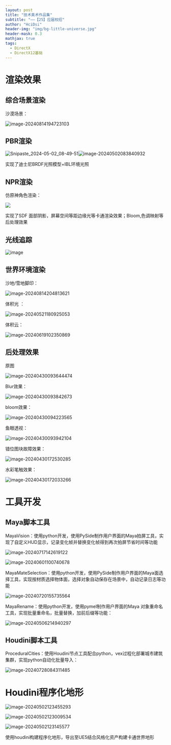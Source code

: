 ```yaml
---
layout: post
title: "技术美术作品集"
subtitle: "——【25】应届校招"
author: "HciDsi"
header-img: "img/bg-little-universe.jpg"
header-mask: 0.3
mathjax: true
tags:
  - DirectX
  - DirectX12基础
---
```

# 渲染效果

## 综合场景渲染

沙漠场景：

![image-20240814194723103](https://hcidsi-blog-1317560990.cos.ap-shanghai.myqcloud.com/img/image-20240814194723103.png)

## PBR渲染

![Snipaste_2024-05-02_08-49-51](https://hcidsi-blog-1317560990.cos.ap-shanghai.myqcloud.com/img/Snipaste_2024-05-02_08-49-51.png)![image-20240502083840932](https://hcidsi-blog-1317560990.cos.ap-shanghai.myqcloud.com/img/image-20240502083840932.png)

实现了迪士尼BRDF光照模型+IBL环境光照

## NPR渲染


  仿原神角色渲染：

![](https://hcidsi-blog-1317560990.cos.ap-shanghai.myqcloud.com/img/image-20240430191826013.png)

实现了SDF 面部阴影，屏幕空间等距边缘光等卡通渲染效果；Bloom,色调映射等后处理效果

## 光线追踪

![image](https://hcidsi-blog-1317560990.cos.ap-shanghai.myqcloud.com/img/image.png)

## 世界环境渲染

沙地/雪地脚印：

![image-20240814204813621](https://hcidsi-blog-1317560990.cos.ap-shanghai.myqcloud.com/img/image-20240814204813621.png)

体积光 ： 

![image-20240521180925053](https://hcidsi-blog-1317560990.cos.ap-shanghai.myqcloud.com/img/image-20240521180925053.png)

体积云：

![image-20240619102350869](https://hcidsi-blog-1317560990.cos.ap-shanghai.myqcloud.com/img/image-20240619102350869.png)

## 后处理效果

原图

![image-20240430093644474](https://hcidsi-blog-1317560990.cos.ap-shanghai.myqcloud.com/img/image-20240430093644474.png)

Blur效果：

![image-20240430093842673](https://hcidsi-blog-1317560990.cos.ap-shanghai.myqcloud.com/img/image-20240430093842673.png)

bloom效果：

![image-20240430094223565](https://hcidsi-blog-1317560990.cos.ap-shanghai.myqcloud.com/img/image-20240430094223565.png)

鱼眼透视：

![image-20240430093942104](https://hcidsi-blog-1317560990.cos.ap-shanghai.myqcloud.com/img/image-20240430093942104.png)

错位图块故障效果：

![image-20240430172530285](https://hcidsi-blog-1317560990.cos.ap-shanghai.myqcloud.com/img/image-20240430172530285.png)

水彩笔触效果：

![image-20240430172033266](https://hcidsi-blog-1317560990.cos.ap-shanghai.myqcloud.com/img/image-20240430172033266.png)

# 工具开发

## Maya脚本工具

MayaVision：使用python开发，使用PySide制作用户界面的Maya拍屏工具，实现了自定义HUD显示，记录变化帧并替换变化帧得到再次拍屏节省时间等功能

![image-20240717142619122](https://hcidsi-blog-1317560990.cos.ap-shanghai.myqcloud.com/img/image-20240717142619122.png)

![image-20240601100740678](https://hcidsi-blog-1317560990.cos.ap-shanghai.myqcloud.com/img/image-20240601100740678.png)

MayaMateSelection：使用python开发，使用PySide制作用户界面的Maya面选择工具，实现按材质选择物体面，选择对象自动保存在场景中，自动记录日志等功能

![image-20240720155735564](https://hcidsi-blog-1317560990.cos.ap-shanghai.myqcloud.com/img/image-20240720155735564.png)

MayaRename：使用python开发，使用pymel制作用户界面的Maya 对象重命名工具，实现批量重命名，批量替换，加前后缀等功能：

![image-20240506214940297](https://hcidsi-blog-1317560990.cos.ap-shanghai.myqcloud.com/img/image-20240506214940297.png)

## Houdini脚本工具

ProceduralCities：使用Houdini节点工具配合python，vex过程化部署城市建筑集群，实现python自动化批量导入：

![image-20240728084311485](https://hcidsi-blog-1317560990.cos.ap-shanghai.myqcloud.com/img/image-20240728084311485.png)

# Houdini程序化地形

![image-20240502123455293](https://hcidsi-blog-1317560990.cos.ap-shanghai.myqcloud.com/img/image-20240502123455293.png)

![image-20240502123009534](https://hcidsi-blog-1317560990.cos.ap-shanghai.myqcloud.com/img/image-20240502123009534.png)

![image-20240502123145577](https://hcidsi-blog-1317560990.cos.ap-shanghai.myqcloud.com/img/image-20240502123145577.png)

使用houdini构建程序化地形，导出至UE5结合风格化资产构建卡通世界地形
